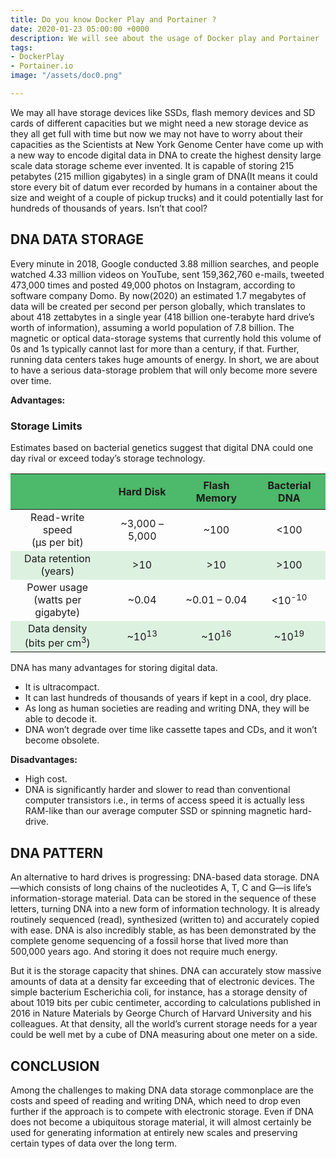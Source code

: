 ```yaml
---
title: Do you know Docker Play and Portainer ?
date: 2020-01-23 05:00:00 +0000
description: We will see about the usage of Docker play and Portainer
tags:
- DockerPlay
- Portainer.io
image: "/assets/doc0.png"

---
```

We may all have storage devices like SSDs, flash memory devices and SD cards of different capacities
but we might need a new storage device as they all get full with time but now we may not have to worry about their capacities as the Scientists at New York Genome Center have come up with a new way to encode digital data in DNA to create the highest density large scale data storage scheme ever invented. 
It is capable of storing 215 petabytes (215 million gigabytes) in a single gram of DNA(It means it could store every bit of datum ever recorded by humans in a container about the size and weight of a couple of pickup trucks) and it could potentially last for hundreds of thousands of years. 
Isn’t that cool?

## DNA DATA STORAGE
Every minute in 2018, Google conducted 3.88 million searches, and people watched 4.33 million videos on YouTube, sent 159,362,760 e-mails, tweeted 473,000 times and posted 49,000 photos on Instagram, according to software company Domo. 
By now(2020) an estimated 1.7 megabytes of data will be created per second per person globally, which translates to about 418 zettabytes in a single year (418 billion one-terabyte hard drive’s worth of information), assuming a world population of 7.8 billion. 
The magnetic or optical data-storage systems that currently hold this volume of 0s and 1s typically cannot last for more than a century, if that. 
Further, running data centers takes huge amounts of energy. In short, we are about to have a serious data-storage problem that will only become more severe over time.

<p><strong>Advantages:</strong></p>
<h3>Storage Limits</h3>
<p>Estimates based on bacterial genetics suggest that digital DNA could one day rival or exceed today&#8217;s storage technology.</p>
<table width="100%" style="table-layout:fixed;">
<thead>
<tr>
<th style="padding:8px;background-color:#4CB96B;"></th>
<th style="padding:8px;background-color:#4CB96B;">Hard Disk</th>
<th style="padding:8px;background-color:#4CB96B;">Flash Memory</th>
<th style="padding:8px;background-color:#4CB96B;">Bacterial DNA</th>
</tr>
</thead>
<tbody>
<tr style="text-align:center;">
<td>Read-write speed<br />(µs per bit)</td>
<td>~3,000 &#8211; 5,000</td>
<td>~100</td>
<td><100</td>
</tr>
<tr style="text-align:center;">
<td style="background-color:rgba(173,223,182,0.4);">Data retention<br />(years)</td>
<td style="background-color:rgba(173,223,182,0.4);">>10</td>
<td style="background-color:rgba(173,223,182,0.4);">>10</td>
<td style="background-color:rgba(173,223,182,0.4);">>100</td>
</tr>
<tr style="text-align:center;">
<td>Power usage<br />(watts per gigabyte)</td>
<td>~0.04</td>
<td>~0.01 &#8211; 0.04</td>
<td><10<sup>-10</sup></td>
</tr>
<tr style="text-align:center;">
<td style="background-color:rgba(173,223,182,0.4);">Data density<br />(bits per cm<sup>3</sup>)</td>
<td style="background-color:rgba(173,223,182,0.4);">~10<sup>13</sup></td>
<td style="background-color:rgba(173,223,182,0.4);">~10<sup>16</sup></td>
<td style="background-color:rgba(173,223,182,0.4);">~10<sup>19</sup></td>
</tr>
</tbody>
</table>
<p>DNA has many advantages for storing digital data.</p>
<ul>
<li>It is ultracompact.</li>
<li>It can last hundreds of thousands of years if kept in a cool, dry place.</li>
<li>As long as human societies are reading and writing DNA, they will be able to decode it.</li>
<li>DNA won’t degrade over time like cassette tapes and CDs, and it won’t become obsolete.</li>
</ul>
<p><strong>Disadvantages:</strong></p>
<ul>
<li>High cost.</li>
<li>DNA is significantly harder and slower to read than conventional computer transistors i.e., in terms of access speed it is actually less RAM-like than our average computer SSD or spinning magnetic hard-drive.</li>
</ul>

## DNA PATTERN
An alternative to hard drives is progressing: DNA-based data storage. DNA—which consists of long chains of the nucleotides A, T, C and G—is life’s information-storage material. Data can be stored in the sequence of these letters, turning DNA into a new form of information technology. It is already routinely sequenced (read), synthesized (written to) and accurately copied with ease. DNA is also incredibly stable, as has been demonstrated by the complete genome sequencing of a fossil horse that lived more than 500,000 years ago. And storing it does not require much energy.

But it is the storage capacity that shines. DNA can accurately stow massive amounts of data at a density far exceeding that of electronic devices. The simple bacterium Escherichia coli, for instance, has a storage density of about 1019 bits per cubic centimeter, according to calculations published in 2016 in Nature Materials by George Church of Harvard University and his colleagues. At that density, all the world’s current storage needs for a year could be well met by a cube of DNA measuring about one meter on a side.

## CONCLUSION 
Among the challenges to making DNA data storage commonplace are the costs and speed of reading and writing DNA, which need to drop even further if the approach is to compete with electronic storage. Even if DNA does not become a ubiquitous storage material, it will almost certainly be used for generating information at entirely new scales and preserving certain types of data over the long term.
